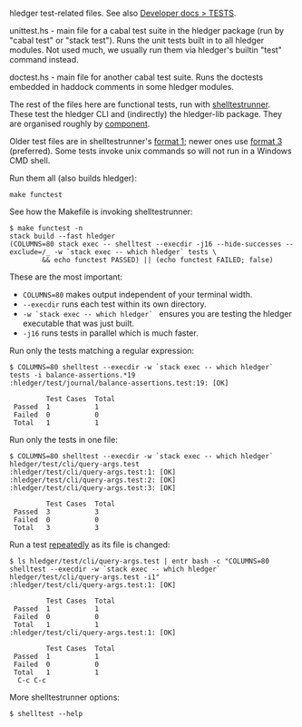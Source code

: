 hledger test-related files. See also [Developer docs > TESTS].

unittest.hs - main file for a cabal test suite in the hledger package
(run by "cabal test" or "stack test"). Runs the unit tests built in to
all hledger modules. Not used much, we usually run them via hledger's
builtin "test" command instead.

doctest.hs - main file for another cabal test suite. Runs the doctests
embedded in haddock comments in some hledger modules.

The rest of the files here are functional tests, run with [shelltestrunner].
These test the hledger CLI and (indirectly) the hledger-lib package.
They are organised roughly by [component].

Older test files are in shelltestrunner's [format 1]; 
newer ones use [format 3] (preferred).
Some tests invoke unix commands so will not run in a Windows CMD shell.

[Developer docs > TESTS]: https://hledger.org/TESTS.html
[component]: https://hledger.org/CONTRIBUTING.html#components
[shelltestrunner]: https://github.com/simonmichael/shelltestrunner#readme
[format 1]: https://github.com/simonmichael/shelltestrunner#format-1
[format 3]: https://github.com/simonmichael/shelltestrunner#format-3


Run them all (also builds hledger):

    make functest

See how the Makefile is invoking shelltestrunner:

    $ make functest -n
    stack build --fast hledger
    (COLUMNS=80 stack exec -- shelltest --execdir -j16 --hide-successes --exclude=/_ -w `stack exec -- which hledger` tests \
            && echo functest PASSED) || (echo functest FAILED; false)

These are the most important:

- `COLUMNS=80` makes output independent of your terminal width.
- `--execdir` runs each test within its own directory.
- ``-w `stack exec -- which hledger` `` ensures you are testing the hledger executable that was just built.
- `-j16` runs tests in parallel which is much faster.

Run only the tests matching a regular expression:

    $ COLUMNS=80 shelltest --execdir -w `stack exec -- which hledger` tests -i balance-assertions.*19
    :hledger/test/journal/balance-assertions.test:19: [OK]

             Test Cases  Total      
     Passed  1           1          
     Failed  0           0          
     Total   1           1          

Run only the tests in one file:

    $ COLUMNS=80 shelltest --execdir -w `stack exec -- which hledger` hledger/test/cli/query-args.test
    :hledger/test/cli/query-args.test:1: [OK]
    :hledger/test/cli/query-args.test:2: [OK]
    :hledger/test/cli/query-args.test:3: [OK]

             Test Cases  Total      
     Passed  3           3          
     Failed  0           0          
     Total   3           3          

Run a test [repeatedly](http://eradman.com/entrproject/) as its file is changed:

    $ ls hledger/test/cli/query-args.test | entr bash -c "COLUMNS=80 shelltest --execdir -w `stack exec -- which hledger` hledger/test/cli/query-args.test -i1"
    :hledger/test/cli/query-args.test:1: [OK]

             Test Cases  Total      
     Passed  1           1          
     Failed  0           0          
     Total   1           1          
    :hledger/test/cli/query-args.test:1: [OK]

             Test Cases  Total      
     Passed  1           1          
     Failed  0           0          
     Total   1           1          
      C-c C-c

More shelltestrunner options:

    $ shelltest --help


